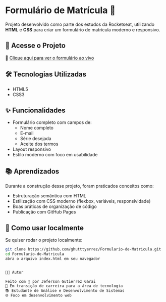 # Formulário de Matrícula 📝


Projeto desenvolvido como parte dos estudos da Rocketseat, utilizando **HTML** e **CSS** para criar um formulário de matrícula moderno e responsivo.

## 🚀 Acesse o Projeto

🔗 [Clique aqui para ver o formulário ao vivo](https://ghutttyerrez.github.io/Formulario-de-Matricula/)

## 🛠 Tecnologias Utilizadas

- HTML5
- CSS3

## ✨ Funcionalidades

- Formulário completo com campos de:
  - Nome completo
  - E-mail
  - Série desejada
  - Aceite dos termos
- Layout responsivo
- Estilo moderno com foco em usabilidade

## 📚 Aprendizados

Durante a construção desse projeto, foram praticados conceitos como:

- Estruturação semântica com HTML
- Estilização com CSS moderno (flexbox, variáveis, responsividade)
- Boas práticas de organização de código
- Publicação com GitHub Pages

## 📁 Como usar localmente

Se quiser rodar o projeto localmente:

```bash
git clone https://github.com/ghutttyerrez/Formulario-de-Matricula.git
cd Formulario-de-Matricula
abra o arquivo index.html em seu navegador


🧑‍💻 Autor

Feito com 💙 por Jeferson Gutierrez Garai
🚀 Em transição de carreira para a área de tecnologia
📚 Estudante de Análise e Desenvolvimento de Sistemas
🌐 Foco em desenvolvimento web

